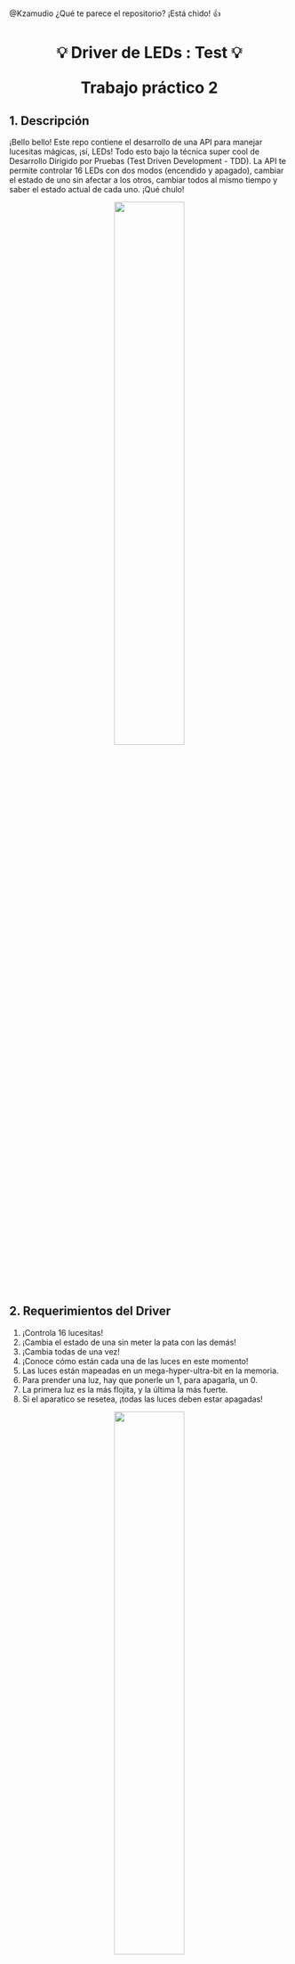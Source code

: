 @Kzamudio ¿Qué te parece el repositorio? ¡Está chido! :+1:

<h1 align="center">
  <p align="center">💡 Driver	de	LEDs	:	Test  💡</p>
  Trabajo práctico 2
</h1>



##  1. Descripción 

¡Bello bello! Este repo contiene el desarrollo de una API para manejar lucesitas mágicas, ¡sí, LEDs! Todo esto bajo la técnica super cool de Desarrollo Dirigido por Pruebas (Test Driven Development - TDD). La API te permite controlar 16 LEDs con dos modos (encendido y apagado), cambiar el estado de uno sin afectar a los otros, cambiar todos al mismo tiempo y saber el estado actual de cada uno. ¡Qué chulo!

<p align="center" width="100%">
    <img width="50%" src="https://github.com/Kzamudioq/TSSE/assets/138271936/53e0fd43-4666-4726-90ff-de5c54dd8c42"> 
</p>

## 2. Requerimientos del Driver

1. ¡Controla 16 lucesitas!
2. ¡Cambia el estado de una sin meter la pata con las demás!
3. ¡Cambia todas de una vez!
4. ¡Conoce cómo están cada una de las luces en este momento!
5. Las luces están mapeadas en un mega-hyper-ultra-bit en la memoria.
6. Para prender una luz, hay que ponerle un 1, para apagarla, un 0.
7. La primera luz es la más flojita, y la última la más fuerte.
8. Si el aparatico se resetea, ¡todas las luces deben estar apagadas!

<p align="center" width="100%">
    <img width="50%" src="https://github.com/Kzamudioq/SOPG/assets/138271936/bb4a8578-0adb-4d01-b9e4-c2181c62017a"> 
</p>



## 3. Contenido del Proyecto 🏗️
- `src:` acá están los archivos mágicos que hacen funcionar todo  📂. 
- `inc:` acá están los archivos mágicos que hacen funcionar todo.
- `test:` ¡Aquí se esconden las pruebas de magia!
- `vendor:` un lugar opcional para meter librerías chéveres.
- `README.md:` Este archivo, ¡donde empieza toda la diversión!

## 4. Uso del Repo
¡Sencillo, amiguín! Este repositorio usa pre-commit para chequear el formato y ceedling para correr las pruebas. Así que, sigue estos pasos en tu superordenador:

### 4.1 Instalación de pre-commit
```bash
pip install pre-commit
pre-commit install
```
### 4.2 Instalación de ruby y ceedling
```bash
choco install ruby -y
gem install ceedling
```
### 4.3 compilación de pruebas
```bash
ceedling

Test 'test_leds.c'
------------------
Running test_leds.out...

--------------------
OVERALL TEST SUMMARY
--------------------
TESTED:  12
PASSED:  12
FAILED:   0
IGNORED:  0

```
<p align="center" width="100%">
    <img width="60%" src="https://github.com/Kzamudioq/TSSE/assets/138271936/65450736-14c8-494a-b95c-99391fbddd84"> 
</p>


## Contribuciones 🤝

¡Estamos más felices que un Minion en Bananalandia de recibir tus contribuciones! ¡Crea un "pull request" en GitHub para proponer tus cambios!



